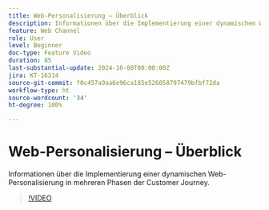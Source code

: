```yaml
---
title: Web-Personalisierung – Überblick
description: Informationen über die Implementierung einer dynamischen Web-Personalisierung in mehreren Phasen der Customer Journey.
feature: Web Channel
role: User
level: Beginner
doc-type: Feature Video
duration: 85
last-substantial-update: 2024-10-08T00:00:00Z
jira: KT-16314
source-git-commit: f0c457a9aa6e96ca185e526058797479bfbf72da
workflow-type: ht
source-wordcount: '34'
ht-degree: 100%

---
```



# Web-Personalisierung – Überblick

Informationen über die Implementierung einer dynamischen Web-Personalisierung in mehreren Phasen der Customer Journey.

>[!VIDEO](https://video.tv.adobe.com/v/3432678/?learn=on)
